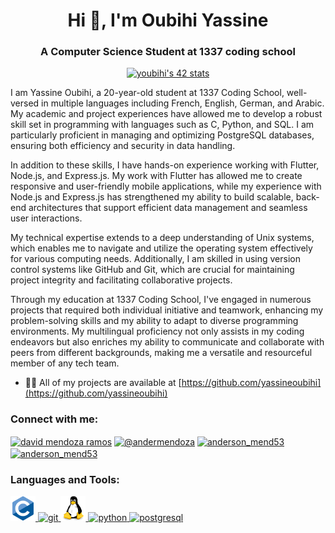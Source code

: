 <h1 align="center">Hi 👋, I'm Oubihi Yassine</h1>
<h3 align="center">A Computer Science Student at 1337 coding school</h3>
<p align="center">
    <a href="https://github.com/oakoudad/badge42">
        <img src="https://badge.mediaplus.ma/greenbinary/youbihi" alt="youbihi's 42 stats" />
    </a>
</p>
<p>
I am Yassine Oubihi, a 20-year-old student at 1337 Coding School, well-versed in multiple languages including French, English, German, and Arabic. My academic and project experiences have allowed me to develop a robust skill set in programming with languages such as C, Python, and SQL. I am particularly proficient in managing and optimizing PostgreSQL databases, ensuring both efficiency and security in data handling.

In addition to these skills, I have hands-on experience working with Flutter, Node.js, and Express.js. My work with Flutter has allowed me to create responsive and user-friendly mobile applications, while my experience with Node.js and Express.js has strengthened my ability to build scalable, back-end architectures that support efficient data management and seamless user interactions.

My technical expertise extends to a deep understanding of Unix systems, which enables me to navigate and utilize the operating system effectively for various computing needs. Additionally, I am skilled in using version control systems like GitHub and Git, which are crucial for maintaining project integrity and facilitating collaborative projects.

Through my education at 1337 Coding School, I've engaged in numerous projects that required both individual initiative and teamwork, enhancing my problem-solving skills and my ability to adapt to diverse programming environments. My multilingual proficiency not only assists in my coding endeavors but also enriches my ability to communicate and collaborate with peers from different backgrounds, making me a versatile and resourceful member of any tech team.
</p>

- 👨‍💻 All of my projects are available at [https://github.com/yassineoubihi](https://github.com/yassineoubihi)

<h3 align="left">Connect with me:</h3>
<p align="left">
<a href="https://www.linkedin.com/in/yassine-oubihi/" target="blank"><img align="center" src="https://raw.githubusercontent.com/rahuldkjain/github-profile-readme-generator/master/src/images/icons/Social/linked-in-alt.svg" alt="david mendoza ramos" height="30" width="40" /></a>
<a href="https://twitter.com/yassineoubihi4" target="blank"><img align="center" src="https://raw.githubusercontent.com/rahuldkjain/github-profile-readme-generator/master/src/images/icons/Social/twitter.svg" alt="@andermendoza" height="30" width="40" /></a>
<a href="https://www.instagram.com/youbihi741/" target="blank"><img align="center" src="https://raw.githubusercontent.com/rahuldkjain/github-profile-readme-generator/master/src/images/icons/Social/instagram.svg" alt="anderson_mend53" height="30" width="40" /></a>
<a href="mailto:youbihi129@gmail.com" target="blank"><img align="center" src="https://cdn.discordapp.com/attachments/1225953433601835162/1235291060234752163/Gmail_Logo_512px.png?ex=6633d5f3&is=66328473&hm=92118fbf2eb9d696608fa02755c38712161ad3b86b0c77755f6abe6e3ffaedda&" alt="anderson_mend53" height="30" width="40" /></a>
</p>

<h3 align="left">Languages and Tools:</h3>
<p align="left"> <a href="https://www.cprogramming.com/" target="_blank" rel="noreferrer"> <img src="https://raw.githubusercontent.com/devicons/devicon/master/icons/c/c-original.svg" alt="c" width="40" height="40"/> </a> <a href="https://git-scm.com/" target="_blank" rel="noreferrer"> <img src="https://www.vectorlogo.zone/logos/git-scm/git-scm-icon.svg" alt="git" width="40" height="40"/> </a> <a href="https://www.linux.org/" target="_blank" rel="noreferrer"> <img src="https://raw.githubusercontent.com/devicons/devicon/master/icons/linux/linux-original.svg" alt="linux" width="40" height="40"/> </a> <a href="https://www.python.org/" target="_blank" rel="noreferrer"> <img src="https://s3.dualstack.us-east-2.amazonaws.com/pythondotorg-assets/media/community/logos/python-logo-only.png" alt="python" width="40" height="40"/> </a><a href="https://www.postgresql.org/" target="_blank" rel="noreferrer"> <img src="https://static-00.iconduck.com/assets.00/postgresql-icon-497x512-at6qw0yb.png" alt="postgresql" width="40" height="40"/> </a></p>
